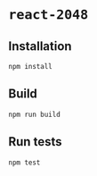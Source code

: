 # `react-2048`

## Installation

```
npm install
```

## Build

```
npm run build
```

## Run tests

```
npm test
```
